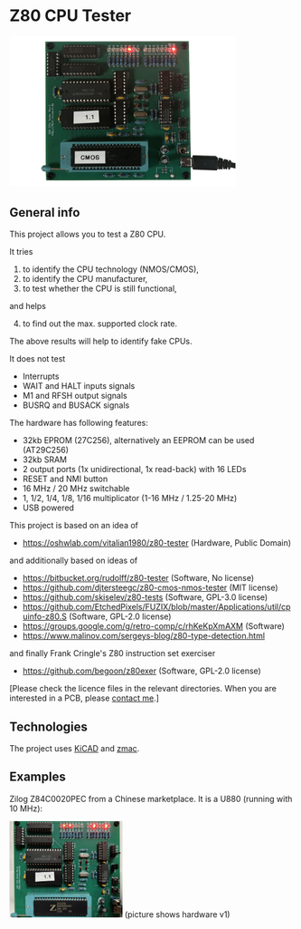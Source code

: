 # Z80 CPU Tester

<img src="/_pictures/z80cputester_v1.jpg" width="400">

## General info

This project allows you to test a Z80 CPU.

It tries
1. to identify the CPU technology (NMOS/CMOS),
2. to identify the CPU manufacturer,
3. to test whether the CPU is still functional,

and helps

4. to find out the max. supported clock rate.

The above results will help to identify fake CPUs.

It does not test
* Interrupts
* WAIT and HALT inputs signals
* M1 and RFSH output signals
* BUSRQ and BUSACK signals

The hardware has following features:
* 32kb EPROM (27C256), alternatively an EEPROM can be used (AT29C256)
* 32kb SRAM
* 2 output ports (1x unidirectional, 1x read-back) with 16 LEDs
* RESET and NMI button
* 16 MHz / 20 MHz switchable
* 1, 1/2, 1/4, 1/8, 1/16 multiplicator (1-16 MHz / 1.25-20 MHz)
* USB powered

This project is based on an idea of 
* https://oshwlab.com/vitalian1980/z80-tester (Hardware, Public Domain)

and additionally based on ideas of
* https://bitbucket.org/rudolff/z80-tester (Software, No license)
* https://github.com/djtersteegc/z80-cmos-nmos-tester (MIT license)
* https://github.com/skiselev/z80-tests (Software, GPL-3.0 license)
* https://github.com/EtchedPixels/FUZIX/blob/master/Applications/util/cpuinfo-z80.S (Software, GPL-2.0 license)
* https://groups.google.com/g/retro-comp/c/rhKeKpXmAXM (Software)
* https://www.malinov.com/sergeys-blog/z80-type-detection.html

and finally Frank Cringle's Z80 instruction set exerciser
* https://github.com/begoon/z80exer  (Software, GPL-2.0 license)

[Please check the licence files in the relevant directories. When you are interested in a PCB, please [contact me](https://8bit-museum.de/kontakt/).]

## Technologies

The project uses [KiCAD](https://www.kicad.org/) and [zmac](http://48k.ca/zmac.html).

## Examples

Zilog Z84C0020PEC from a Chinese marketplace. It is a U880 (running with 10 MHz):

<img src="/_pictures/Fake Zilog Z84C0020PEC - U880.jpg" width="200">
(picture shows hardware v1)

